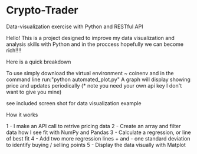 # Crypto-Trader
Data-visualization exercise with Python and RESTful API 

Hello! This is a project designed to improve my data visualization and analysis skills 
with Python and in the proccess hopefully we can become rich!!!!

Here is a quick breakdown

To use simply download the virtual environment ~ coinenv and in the command line run:"python automated_plot.py"
A graph will display showing price and updates periodically (* note you need your own api key I don't want to give you mine)

see included screen shot for data visualization example 

How it works 

1 - I make an API call to retrive pricing data
2 - Create an array and filter data how I see fit with NumPy and Pandas
3 - Calculate a regression, or line of best fit
4 - Add two more regression lines + and - one standard deviation to identify
buying / selling points
5 - Display the data visually with Matplot
